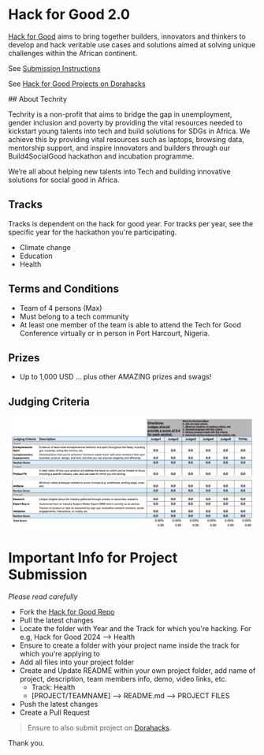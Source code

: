 # Hack for Good 2.0

[Hack for Good](https://t4g.techrity.org/) aims to bring together builders, innovators and thinkers to develop and hack veritable use cases and solutions aimed at solving unique challenges within the African continent.

See [Submission Instructions](/README.md)

See [Hack for Good Projects on Dorahacks](https://dorahacks.io/org/techrityorg)

## About Techrity

Techrity is a non-profit that aims to bridge the gap in unemployment, gender inclusion and poverty by providing the vital resources needed to kickstart young talents  into tech and build solutions for SDGs in Africa. We achieve this by providing vital resources such as laptops, browsing data, mentorship support, and inspire innovators and builders through our Build4SocialGood hackathon and incubation programme.

We’re all about helping new talents into Tech and building innovative solutions for social good in Africa.

## Tracks

Tracks is dependent on the hack for good year. For tracks per year, see the specific year for the hackathon you're participating.

* Climate change
* Education
* Health

## Terms and Conditions

* Team of 4 persons (Max)
* Must belong to a tech community
* At least one member of the team is able to attend the Tech for Good Conference virtually or in person in Port Harcourt, Nigeria.

## Prizes
* Up to 1,000 USD 
... plus other AMAZING prizes and swags!

## Judging Criteria

![Judging Criteria](./images/Judging_info.png)

Important Info for Project Submission
=====================================

_Please read carefully_

- Fork the [Hack for Good Repo](https://github.com/techrityorg/hack-for-good)
- Pull the latest changes
- Locate the folder with Year and the Track for which you're hacking. For e.g, Hack for Good 2024 --> Health
- Ensure to create a folder with your project name inside the track for which you're applying to
- Add all files into your project folder
- Create and Update README within your own project folder, add name of project, description, team members info, demo, video links, etc. 
    - Track: Health
    - [PROJECT/TEAMNAME] --> README.md --> PROJECT FILES
- Push the latest changes 
- Create a Pull Request

> Ensure to also submit project on [Dorahacks](https://dorahacks.io/org/techrityorg).

Thank you.